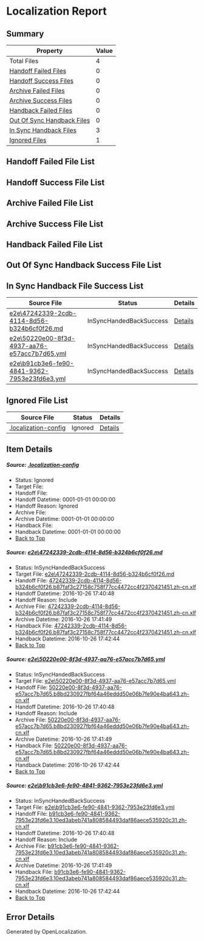 # <a name='report-top'></a> Localization Report

## Summary
 Property | Value 
 -------- | ----- 
 Total Files | 4
[ Handoff Failed Files ](#handoff-failed-list)| 0
[ Handoff Success Files ](#handoff-success-list)| 0
[ Archive Failed Files ](#archive-failed-list)| 0
[ Archive Success Files ](#archive-success-list)| 0
[ Handback Failed Files ](#handback-failed-list)| 0
[ Out Of Sync Handback Files ](#outofsync-handback-success-list)| 0
[ In Sync Handback Files ](#insync-handback-success-list)| 3
[ Ignored Files ](#ignored-list)| 1

## <a name='handoff-failed-list'></a> Handoff Failed File List

## <a name='handoff-success-list'></a> Handoff Success File List

## <a name='archive-failed-list'></a> Archive Failed File List

## <a name='archive-success-list'></a> Archive Success File List

## <a name='handback-failed-list'></a> Handback Failed File List

## <a name='outofsync-handback-success-list'></a> Out Of Sync Handback Success File List

## <a name='insync-handback-success-list'></a> In Sync Handback File Success List
 Source File | Status | Details 
 ----------- | ------ | ------- 
 [e2e\47242339-2cdb-4114-8d56-b324b6cf0f26.md](https://github.com/OpenLocalizationTestOrg/ol-test0/blob/edaf3cb03f4767e07961182741f423566fba0ce6/e2e/47242339-2cdb-4114-8d56-b324b6cf0f26.md) | InSyncHandedBackSuccess | [Details](#8953720b2bee023aacc207d685a7d30562342c481)
 [e2e\50220e00-8f3d-4937-aa76-e57acc7b7d65.yml](https://github.com/OpenLocalizationTestOrg/ol-test0/blob/edaf3cb03f4767e07961182741f423566fba0ce6/e2e/50220e00-8f3d-4937-aa76-e57acc7b7d65.yml) | InSyncHandedBackSuccess | [Details](#44bfe0c6c20524f5dbb15dab53597af0c81b674a2)
 [e2e\b91cb3e6-fe90-4841-9362-7953e23fd6e3.yml](https://github.com/OpenLocalizationTestOrg/ol-test0/blob/edaf3cb03f4767e07961182741f423566fba0ce6/e2e/b91cb3e6-fe90-4841-9362-7953e23fd6e3.yml) | InSyncHandedBackSuccess | [Details](#b548ae2fcc844ecf841bd41793e21c2c7c99694c3)

## <a name='ignored-list'></a> Ignored File List
 Source File | Status | Details 
 ----------- | ------ | ------- 
 [.localization-config](https://github.com/OpenLocalizationTestOrg/ol-test0/blob/edaf3cb03f4767e07961182741f423566fba0ce6/.localization-config) | Ignored | [Details](#c268a05ecaa7ec85942ed632c29928ee5bd6da8d0)

## Item Details
##### <a name='c268a05ecaa7ec85942ed632c29928ee5bd6da8d0'></a> Source: [.localization-config](https://github.com/OpenLocalizationTestOrg/ol-test0/blob/edaf3cb03f4767e07961182741f423566fba0ce6/.localization-config)
* Status: Ignored
* Target File: 
* Handoff File: 
* Handoff Datetime: 0001-01-01 00:00:00
* Handoff Reason: Ignored
* Archive File: 
* Archive Datetime: 0001-01-01 00:00:00
* Handback File: 
* Handback Datetime: 0001-01-01 00:00:00
* [Back to Top](#report-top)

##### <a name='8953720b2bee023aacc207d685a7d30562342c481'></a> Source: [e2e\47242339-2cdb-4114-8d56-b324b6cf0f26.md](https://github.com/OpenLocalizationTestOrg/ol-test0/blob/edaf3cb03f4767e07961182741f423566fba0ce6/e2e/47242339-2cdb-4114-8d56-b324b6cf0f26.md)
* Status: InSyncHandedBackSuccess
* Target File: [e2e\47242339-2cdb-4114-8d56-b324b6cf0f26.md](https://github.com/OpenLocalizationTestOrg/ol-test0-zhcn/blob/767ddc81a7564ad4ed5bc088744b4111607bd98c/e2e/47242339-2cdb-4114-8d56-b324b6cf0f26.md)
* Handoff File: [47242339-2cdb-4114-8d56-b324b6cf0f26.b87faf3c27158c758f77cc4472cc4f2370421451.zh-cn.xlf](https://github.com/OpenLocalizationTestOrg/ol-test0-handoff/blob/c71dc3e4fa29e07c3d0d4d2d8380d454d96e307b/ol-handoff/OpenLocalizationTestOrg/ol-test0-zhcn/shujia/ht/47242339-2cdb-4114-8d56-b324b6cf0f26.b87faf3c27158c758f77cc4472cc4f2370421451.zh-cn.xlf)
* Handoff Datetime: 2016-10-26 17:40:48
* Handoff Reason: Include
* Archive File: [47242339-2cdb-4114-8d56-b324b6cf0f26.b87faf3c27158c758f77cc4472cc4f2370421451.zh-cn.xlf](https://github.com/OpenLocalizationTestOrg/ol-test0-handoff/blob/10ddf60c01003dd4c53dfe87748dabe4701b0c3f/ol-archive/OpenLocalizationTestOrg/ol-test0-zhcn/shujia/ht/47242339-2cdb-4114-8d56-b324b6cf0f26.b87faf3c27158c758f77cc4472cc4f2370421451.zh-cn.xlf)
* Archive Datetime: 2016-10-26 17:41:49
* Handback File: [47242339-2cdb-4114-8d56-b324b6cf0f26.b87faf3c27158c758f77cc4472cc4f2370421451.zh-cn.xlf](https://github.com/OpenLocalizationTestOrg/ol-test0-handback/blob/52205b2f581581193533db9f5b2005f7848bcc96/ol-handback/OpenLocalizationTestOrg/ol-test0-zhcn/shujia/ht/47242339-2cdb-4114-8d56-b324b6cf0f26.b87faf3c27158c758f77cc4472cc4f2370421451.zh-cn.xlf)
* Handback Datetime: 2016-10-26 17:42:44
* [Back to Top](#report-top)

##### <a name='44bfe0c6c20524f5dbb15dab53597af0c81b674a2'></a> Source: [e2e\50220e00-8f3d-4937-aa76-e57acc7b7d65.yml](https://github.com/OpenLocalizationTestOrg/ol-test0/blob/edaf3cb03f4767e07961182741f423566fba0ce6/e2e/50220e00-8f3d-4937-aa76-e57acc7b7d65.yml)
* Status: InSyncHandedBackSuccess
* Target File: [e2e\50220e00-8f3d-4937-aa76-e57acc7b7d65.yml](https://github.com/OpenLocalizationTestOrg/ol-test0-zhcn/blob/767ddc81a7564ad4ed5bc088744b4111607bd98c/e2e/50220e00-8f3d-4937-aa76-e57acc7b7d65.yml)
* Handoff File: [50220e00-8f3d-4937-aa76-e57acc7b7d65.b8bd230927fbf64a46eddd50e06b7fe90e4ba643.zh-cn.xlf](https://github.com/OpenLocalizationTestOrg/ol-test0-handoff/blob/c71dc3e4fa29e07c3d0d4d2d8380d454d96e307b/ol-handoff/OpenLocalizationTestOrg/ol-test0-zhcn/shujia/ht/50220e00-8f3d-4937-aa76-e57acc7b7d65.b8bd230927fbf64a46eddd50e06b7fe90e4ba643.zh-cn.xlf)
* Handoff Datetime: 2016-10-26 17:40:48
* Handoff Reason: Include
* Archive File: [50220e00-8f3d-4937-aa76-e57acc7b7d65.b8bd230927fbf64a46eddd50e06b7fe90e4ba643.zh-cn.xlf](https://github.com/OpenLocalizationTestOrg/ol-test0-handoff/blob/10ddf60c01003dd4c53dfe87748dabe4701b0c3f/ol-archive/OpenLocalizationTestOrg/ol-test0-zhcn/shujia/ht/50220e00-8f3d-4937-aa76-e57acc7b7d65.b8bd230927fbf64a46eddd50e06b7fe90e4ba643.zh-cn.xlf)
* Archive Datetime: 2016-10-26 17:41:49
* Handback File: [50220e00-8f3d-4937-aa76-e57acc7b7d65.b8bd230927fbf64a46eddd50e06b7fe90e4ba643.zh-cn.xlf](https://github.com/OpenLocalizationTestOrg/ol-test0-handback/blob/52205b2f581581193533db9f5b2005f7848bcc96/ol-handback/OpenLocalizationTestOrg/ol-test0-zhcn/shujia/ht/50220e00-8f3d-4937-aa76-e57acc7b7d65.b8bd230927fbf64a46eddd50e06b7fe90e4ba643.zh-cn.xlf)
* Handback Datetime: 2016-10-26 17:42:44
* [Back to Top](#report-top)

##### <a name='b548ae2fcc844ecf841bd41793e21c2c7c99694c3'></a> Source: [e2e\b91cb3e6-fe90-4841-9362-7953e23fd6e3.yml](https://github.com/OpenLocalizationTestOrg/ol-test0/blob/edaf3cb03f4767e07961182741f423566fba0ce6/e2e/b91cb3e6-fe90-4841-9362-7953e23fd6e3.yml)
* Status: InSyncHandedBackSuccess
* Target File: [e2e\b91cb3e6-fe90-4841-9362-7953e23fd6e3.yml](https://github.com/OpenLocalizationTestOrg/ol-test0-zhcn/blob/767ddc81a7564ad4ed5bc088744b4111607bd98c/e2e/b91cb3e6-fe90-4841-9362-7953e23fd6e3.yml)
* Handoff File: [b91cb3e6-fe90-4841-9362-7953e23fd6e3.10ed3abeb741a808584493daf86aece535920c31.zh-cn.xlf](https://github.com/OpenLocalizationTestOrg/ol-test0-handoff/blob/c71dc3e4fa29e07c3d0d4d2d8380d454d96e307b/ol-handoff/OpenLocalizationTestOrg/ol-test0-zhcn/shujia/ht/b91cb3e6-fe90-4841-9362-7953e23fd6e3.10ed3abeb741a808584493daf86aece535920c31.zh-cn.xlf)
* Handoff Datetime: 2016-10-26 17:40:48
* Handoff Reason: Include
* Archive File: [b91cb3e6-fe90-4841-9362-7953e23fd6e3.10ed3abeb741a808584493daf86aece535920c31.zh-cn.xlf](https://github.com/OpenLocalizationTestOrg/ol-test0-handoff/blob/10ddf60c01003dd4c53dfe87748dabe4701b0c3f/ol-archive/OpenLocalizationTestOrg/ol-test0-zhcn/shujia/ht/b91cb3e6-fe90-4841-9362-7953e23fd6e3.10ed3abeb741a808584493daf86aece535920c31.zh-cn.xlf)
* Archive Datetime: 2016-10-26 17:41:49
* Handback File: [b91cb3e6-fe90-4841-9362-7953e23fd6e3.10ed3abeb741a808584493daf86aece535920c31.zh-cn.xlf](https://github.com/OpenLocalizationTestOrg/ol-test0-handback/blob/52205b2f581581193533db9f5b2005f7848bcc96/ol-handback/OpenLocalizationTestOrg/ol-test0-zhcn/shujia/ht/b91cb3e6-fe90-4841-9362-7953e23fd6e3.10ed3abeb741a808584493daf86aece535920c31.zh-cn.xlf)
* Handback Datetime: 2016-10-26 17:42:44
* [Back to Top](#report-top)


## Error Details

Generated by OpenLocalization.
